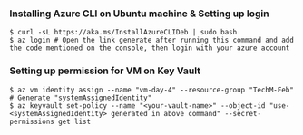 ### Installing Azure CLI on Ubuntu machine & Setting up login
```
$ curl -sL https://aka.ms/InstallAzureCLIDeb | sudo bash
$ az login # Open the link generate after running this command and add the code mentioned on the console, then login with your azure account
```
### Setting up permission for VM on Key Vault
```
$ az vm identity assign --name "vm-day-4" --resource-group "TechM-Feb" # Generate "systemAssignedIdentity"
$ az keyvault set-policy --name "<your-vault-name>" --object-id "use-<systemAssignedIdentity> generated in above command" --secret-permissions get list
```
